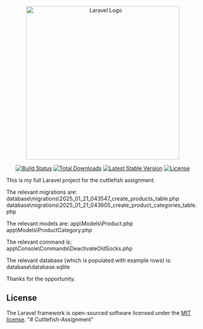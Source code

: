 <p align="center"><a href="https://laravel.com" target="_blank"><img src="https://raw.githubusercontent.com/laravel/art/master/logo-lockup/5%20SVG/2%20CMYK/1%20Full%20Color/laravel-logolockup-cmyk-red.svg" width="400" alt="Laravel Logo"></a></p>

<p align="center">
<a href="https://github.com/laravel/framework/actions"><img src="https://github.com/laravel/framework/workflows/tests/badge.svg" alt="Build Status"></a>
<a href="https://packagist.org/packages/laravel/framework"><img src="https://img.shields.io/packagist/dt/laravel/framework" alt="Total Downloads"></a>
<a href="https://packagist.org/packages/laravel/framework"><img src="https://img.shields.io/packagist/v/laravel/framework" alt="Latest Stable Version"></a>
<a href="https://packagist.org/packages/laravel/framework"><img src="https://img.shields.io/packagist/l/laravel/framework" alt="License"></a>
</p>

This is my full Laravel project for the cuttlefish assignment.

The relevant migrations are:
database\migrations\2025_01_21_043547_create_products_table.php
database\migrations\2025_01_21_043605_create_product_categories_table.php

The relevant models are:
app\Models\Product.php
app\Models\ProductCategory.php

The relevant command is:
app\Console\Commands\DeactivateOldSocks.php

The relevant database (which is populated with example rows) is:
database\database.sqlite

Thanks for the opportunity.

## License

The Laravel framework is open-sourced software licensed under the [MIT license](https://opensource.org/licenses/MIT).
"# Cuttlefish-Assignment" 
